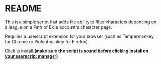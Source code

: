 # README
This is a simple script that adds the ability to filter characters depending on a league on a Path of Exile account's character page.

Requires a userscript extension for your browser (such as Tampermonkey for Chrome or Violentmonkey for Firefox).

[Click to install **(make sure the script is sound before clicking install on your userscript manager)**](https://raw.githubusercontent.com/Saga-/PoE-Character-Filter/master/filterCharacters_userscript.js)